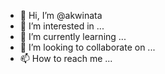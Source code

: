 - 👋 Hi, I’m @akwinata
- 👀 I’m interested in ...
- 🌱 I’m currently learning ...
- 💞️ I’m looking to collaborate on ...
- 📫 How to reach me ...

<!---
akwinata/akwinata is a ✨ special ✨ repository because its `README.md` (this file) appears on your GitHub profile.
You can click the Preview link to take a look at your changes.
--->
